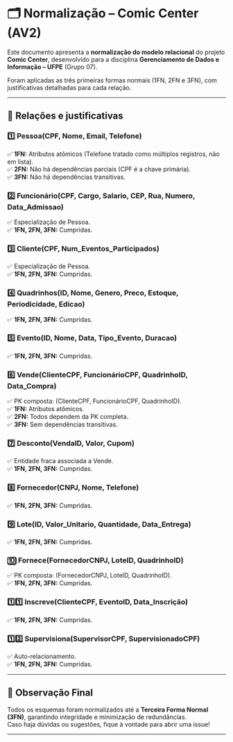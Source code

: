 
# 🗂️ Normalização – Comic Center (AV2)

Este documento apresenta a **normalização do modelo relacional** do projeto **Comic Center**, desenvolvido para a disciplina **Gerenciamento de Dados e Informação – UFPE** (Grupo 07).

Foram aplicadas as três primeiras formas normais (1FN, 2FN e 3FN), com justificativas detalhadas para cada relação.

---

## 📄 Relações e justificativas

### 1️⃣ Pessoa(CPF, Nome, Email, Telefone)  
✅ **1FN:** Atributos atômicos (Telefone tratado como múltiplos registros, não em lista).  
✅ **2FN:** Não há dependências parciais (CPF é a chave primária).  
✅ **3FN:** Não há dependências transitivas.

### 2️⃣ Funcionário(CPF, Cargo, Salario, CEP, Rua, Numero, Data_Admissao)  
✅ Especialização de Pessoa.  
✅ **1FN, 2FN, 3FN:** Cumpridas.

### 3️⃣ Cliente(CPF, Num_Eventos_Participados)  
✅ Especialização de Pessoa.  
✅ **1FN, 2FN, 3FN:** Cumpridas.

### 4️⃣ Quadrinhos(ID, Nome, Genero, Preco, Estoque, Periodicidade, Edicao)  
✅ **1FN, 2FN, 3FN:** Cumpridas.

### 5️⃣ Evento(ID, Nome, Data, Tipo_Evento, Duracao)  
✅ **1FN, 2FN, 3FN:** Cumpridas.

### 6️⃣ Vende(ClienteCPF, FuncionárioCPF, QuadrinhoID, Data_Compra)  
✅ PK composta: (ClienteCPF, FuncionárioCPF, QuadrinhoID).  
✅ **1FN:** Atributos atômicos.  
✅ **2FN:** Todos dependem da PK completa.  
✅ **3FN:** Sem dependências transitivas.

### 7️⃣ Desconto(VendaID, Valor, Cupom)  
✅ Entidade fraca associada a Vende.  
✅ **1FN, 2FN, 3FN:** Cumpridas.

### 8️⃣ Fornecedor(CNPJ, Nome, Telefone)  
✅ **1FN, 2FN, 3FN:** Cumpridas.

### 9️⃣ Lote(ID, Valor_Unitario, Quantidade, Data_Entrega)  
✅ **1FN, 2FN, 3FN:** Cumpridas.

### 🔟 Fornece(FornecedorCNPJ, LoteID, QuadrinhoID)  
✅ PK composta: (FornecedorCNPJ, LoteID, QuadrinhoID).  
✅ **1FN, 2FN, 3FN:** Cumpridas.

### 1️⃣1️⃣ Inscreve(ClienteCPF, EventoID, Data_Inscrição)  
✅ **1FN, 2FN, 3FN:** Cumpridas.

### 1️⃣2️⃣ Supervisiona(SupervisorCPF, SupervisionadoCPF)  
✅ Auto-relacionamento.  
✅ **1FN, 2FN, 3FN:** Cumpridas.

---

## 📌 Observação Final

Todos os esquemas foram normalizados até a **Terceira Forma Normal (3FN)**, garantindo integridade e minimização de redundâncias.  
Caso haja dúvidas ou sugestões, fique à vontade para abrir uma issue!

---

